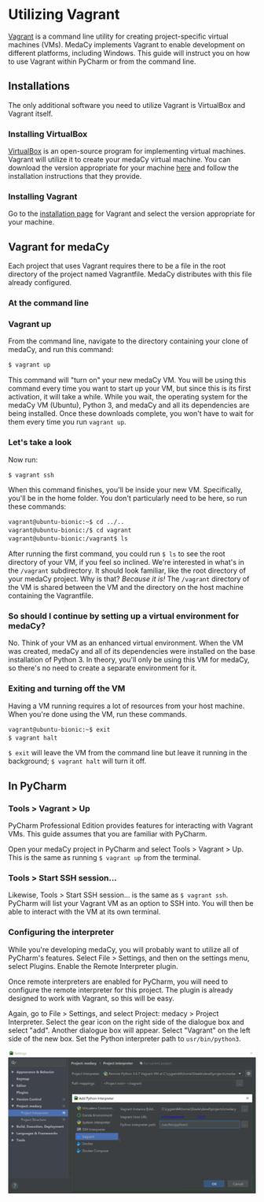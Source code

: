 # Utilizing Vagrant

[Vagrant](https://www.vagrantup.com/) is a command line utility for creating project-specific virtual machines (VMs).
MedaCy implements Vagrant to enable development on different platforms, including Windows.
This guide will instruct you on how to use Vagrant within PyCharm or from the command line.

## Installations

The only additional software you need to utilize Vagrant is VirtualBox and Vagrant itself.
 
### Installing VirtualBox

[VirtualBox](https://www.virtualbox.org/) is an open-source program for implementing virtual machines.
Vagrant will utilize it to create your medaCy virtual machine.
You can download the version appropriate for your machine [here](https://www.virtualbox.org/wiki/Downloads)
and follow the installation instructions that they provide.

### Installing Vagrant

Go to the [installation page](https://www.vagrantup.com/downloads.html) for Vagrant and select the version
appropriate for your machine.

## Vagrant for medaCy

Each project that uses Vagrant requires there to be a file in the root directory of the project named
Vagrantfile. MedaCy distributes with this file already configured. 

### At the command line

### Vagrant up

From the command line, navigate to the directory containing your clone of medaCy, and run this command:

```bash
$ vagrant up
```

This command will "turn on" your new medaCy VM. You will be using this command every time you want to
start up your VM, but since this is its first activation, it will take a while.
While you wait, the operating system for the medaCy VM (Ubuntu), Python 3, and medaCy and all its dependencies
are being installed. Once these downloads complete, 
you won't have to wait for them every time you run `vagrant up`.

### Let's take a look

Now run:

```bash
$ vagrant ssh
```

When this command finishes, you'll be inside your new VM. Specifically, you'll be in the home folder.
You don't particularly need to be here, so run these commands:

```bash
vagrant@ubuntu-bionic:~$ cd ../..
vagrant@ubuntu-bionic:/$ cd vagrant
vagrant@ubuntu-bionic:/vagrant$ ls
```

After running the first command, you could run `$ ls` to see the root directory of your 
VM, if you feel so inclined. We're interested in what's in the `/vagrant` subdirectory.
It should look familiar, like the root directory of your medaCy project. Why is that?
*Because it is!* The `/vagrant` directory of the VM is shared between the VM and the 
directory on the host machine containing the Vagrantfile.

### So should I continue by setting up a virtual environment for medaCy?

No. Think of your VM as an enhanced virtual environment. When the VM was created, medaCy
 and all of its dependencies were installed on the base installation of Python 3.
 In theory, you'll only be using this VM for medaCy, so there's no need to 
 create a separate environment for it.

### Exiting and turning off the VM

Having a VM running requires a lot of resources from your host machine. When you're
done using the VM, run these commands.

```bash
vagrant@ubuntu-bionic:~$ exit
$ vagrant halt
```

`$ exit` will leave the VM from the command line but leave it running in the background;
`$ vagrant halt` will turn it off.

## In PyCharm

### Tools > Vagrant > Up

PyCharm Professional Edition provides features for interacting with Vagrant VMs.
This guide assumes that you are familiar with PyCharm.

Open your medaCy project in PyCharm and select Tools > Vagrant > Up. This is the same
as running `$ vagrant up` from the terminal.

### Tools > Start SSH session...

Likewise, Tools > Start SSH session... is the same as `$ vagrant ssh`. PyCharm will list
your Vagrant VM as an option to SSH into. You will then be able to interact with the VM at
its own terminal.

### Configuring the interpreter

While you're developing medaCy, you will probably want to utilize all of PyCharm's features.
Select File > Settings, and then on the settings menu, select Plugins. Enable the
Remote Interpreter plugin. 

Once remote interpreters are enabled for PyCharm, you will need to configure the remote interpreter
for this project. The plugin is already designed to work with Vagrant, so this will be easy.

Again, go to File > Settings, and select Project: medacy > Project Interpreter. Select the gear
icon on the right side of the dialogue box and select "add". Another dialogue box will appear.
Select "Vagrant" on the left side of the new box. Set the Python interpreter path to 
`usr/bin/python3`.

![Configuring the remote interpreter](./images/config_remote_interpreter.png)

